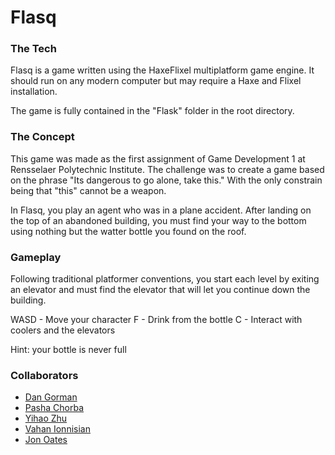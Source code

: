 # Flasq

### The Tech
Flasq is a game written using the HaxeFlixel multiplatform game engine. It should run on any modern computer but may require a Haxe and Flixel installation.

The game is fully contained in the "Flask" folder in the root directory.

### The Concept
This game was made as the first assignment of Game Development 1 at Rensselaer Polytechnic Institute. The challenge was to create a game based on the phrase "Its dangerous to go alone, take this." With the only constrain being that "this" cannot be a weapon.

In Flasq, you play an agent who was in a plane accident. After landing on the top of an abandoned building, you must find your way to the bottom using nothing but the watter bottle you found on the roof.

### Gameplay
Following traditional platformer conventions, you start each level by exiting an elevator and must find the elevator that will let you continue down the building.

WASD - Move your character
F - Drink from the bottle
C - Interact with coolers and the elevators

Hint: your bottle is never full

### Collaborators
- [Dan Gorman](https://github.com/dangothemango)
- [Pasha Chorba](https://github.com/paulchorba)
- [Yihao Zhu](https://github.com/syeswr)
- [Vahan Ionnisian](https://github.com/Phhase)
- [Jon Oates](https://github.com/oates999)

